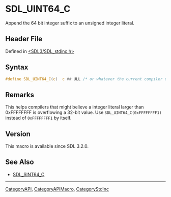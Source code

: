 # SDL_UINT64_C

Append the 64 bit integer suffix to an unsigned integer literal.

## Header File

Defined in [<SDL3/SDL_stdinc.h>](https://github.com/libsdl-org/SDL/blob/main/include/SDL3/SDL_stdinc.h)

## Syntax

```c
#define SDL_UINT64_C(c)  c ## ULL /* or whatever the current compiler uses. */
```

## Remarks

This helps compilers that might believe a integer literal larger than
0xFFFFFFFF is overflowing a 32-bit value. Use `SDL_UINT64_C(0xFFFFFFFF1)`
instead of `0xFFFFFFFF1` by itself.

## Version

This macro is available since SDL 3.2.0.

## See Also

- [SDL_SINT64_C](SDL_SINT64_C)






----
[CategoryAPI](CategoryAPI), [CategoryAPIMacro](CategoryAPIMacro), [CategoryStdinc](CategoryStdinc)

